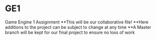 # GE1
Game Engine 1 Assignment
**This will be our collaborative file!
**Here additions to the project can be subject to change at any time
**A Master branch will be kept for our final project to ensure no loss of work
